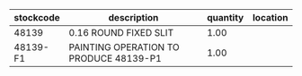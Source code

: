 |stockcode|description|quantity|location|
|---------|-----------|--------|--------|
|48139|0.16 ROUND FIXED SLIT|1.00||
|48139-F1|PAINTING OPERATION TO PRODUCE 48139-P1|1.00||
